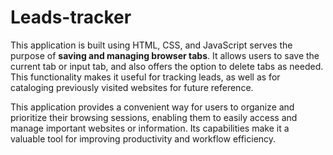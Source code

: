 # Leads-tracker
<p>
  This application is built using HTML, CSS, and JavaScript serves the purpose of <strong> saving and managing browser tabs</strong>. 
  It allows users to save the current tab or input tab, and also offers the option to delete tabs as needed. 
  This functionality makes it useful for tracking leads, as well as for cataloging previously visited websites for future reference.
</p>
<p>
This application provides a convenient way for users to organize and prioritize their browsing sessions, enabling them to easily access and manage important websites or information.
Its capabilities make it a valuable tool for improving productivity and workflow efficiency.
</p>
